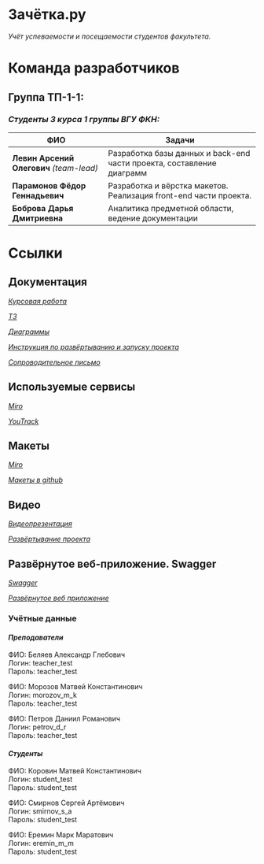 # **Зачётка.ру**

*Учёт успеваемости и посещаемости студентов факультета.*

# **Команда разработчиков**


## **Группа ТП-1-1:** 
### *Студенты 3 курса 1 группы ВГУ ФКН:*

|   ФИО    |                                              Задачи                                                          | 
|----------|--------------------------------------------------------------------------------------------------------------|
| **Левин Арсений Олегович**   *(team-lead)*    | Разработка базы данных и back-end части проекта, составление диаграмм   | 
| **Парамонов Фёдор Геннадьевич**               | Разработка и вёрстка макетов. Реализация front-end части проекта.       | 
| **Боброва Дарья Дмитриевна**                  | Аналитика предметной области, ведение документации                      | 

# **Ссылки**

## **Документация**

*[Курсовая работа](documentation/%D0%BA%D1%83%D1%80%D1%81%D0%BE%D0%B2%D0%B0%D1%8F%20%D1%80%D0%B0%D0%B1%D0%BE%D1%82%D0%B0/)*

*[ТЗ](documentation/%D0%A2%D0%97/)*

*[Диаграммы](documentation/diagrams/)*

*[Инструкция по развёртыванию и запуску проекта](src/deploy-guide.md)*

*[Сопроводительное письмо](documentation/сопроводительное%20письмо)*

## **Используемые сервисы**

*[Miro](https://miro.com/app/board/uXjVPh3DeG0=/)*

*[YouTrack](https://vsu-prog-tech.youtrack.cloud/agiles/141-3/current)*

## **Макеты**

*[Miro](https://miro.com/app/board/uXjVPh3DeG0=/)*

*[Макеты в github](documentation/макеты)*

## **Видео**

*[Видеопрезентация](https://disk.yandex.ru/d/N6P32Gx2YJgc1Q)*

*[Развёртывание проекта](https://disk.yandex.ru/d/5gSs0GdCkSTc2w)*

## **Развёрнутое веб-приложение. Swagger**

*[Swagger](https://zachetka-ru-server-ax9m.onrender.com/swagger)*

*[Развёрнутое веб приложение](https://zachetka-ru.onrender.com/)*

### **Учётные данные**

#### ***Преподаватели***
ФИО: Беляев Александр Глебович  
Логин: teacher_test  
Пароль: teacher_test  

ФИО: Морозов Матвей Константинович  
Логин: morozov_m_k  
Пароль: teacher_test  

ФИО: Петров Даниил Романович  
Логин: petrov_d_r  
Пароль: teacher_test  

#### ***Студенты***

ФИО: Коровин Матвей Константинович  
Логин: student_test  
Пароль: student_test  

ФИО: Смирнов Сергей Артёмович  
Логин: smirnov_s_a  
Пароль: student_test  

ФИО: Еремин Марк Маратович  
Логин: eremin_m_m  
Пароль: student_test  



